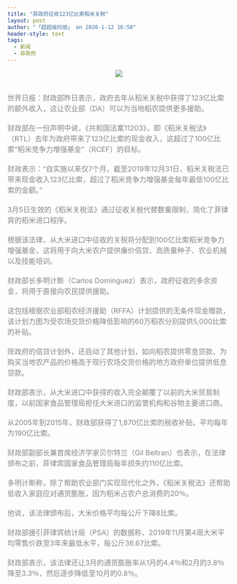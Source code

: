 ```yaml
---
title: "菲政府征收123亿比索稻米关税"
layout: post
author: "「超超级玛丽」 on 2020-1-12 16:50"
header-style: text
tags:
  - 新闻
  - 菲政府
---
```


<head></head>
<body>
 <div align="center"> 
  <font style="color:rgb(135, 135, 135)"><font face="Tahoma, &amp;quot"><font style="font-size:16px"><img src="http://www.tovvt.com/data/attachment/forum/202001/12/122431ayvoj4899o6yzhz2.png.thumb.jpg" onload="thumbImg(this)"></font></font></font> 
 </div>
 <br> 
 <br> 
 <font color="#878787"><font face="Tahoma, &amp;quot"><font style="font-size:16px">世界日报：财政部昨日表示，政府去年从稻米关税中获得了123亿比索的额外收入，这让农业部（DA）可以为当地稻农提供更多援助。<br> <br> 财政部在一份声明中说，《共和国法案11203》，即《稻米关税法》（RTL）去年为政府带来了123亿比索的现金收入，这超过了100亿比索“稻米竞争力增强基金”（RCEF）的目标。<br> <br> 财政表示：“自实施以来仅7个月，截至2019年12月31日，稻米关税法已带来现金收入123亿比索，超过了稻米竞争力增强基金每年最低100亿比索的金额。”<br> <br> 3月5日生效的《稻米关税法》通过征收关税代替数量限制，简化了菲律宾的稻米进口程序。<br> <br> 根据该法律，从大米进口中征收的关税将分配到100亿比索稻米竞争力增强基金，这将用于向大米农户提供廉价信贷、高质量种子、农业机械以及技能培训。<br> <br> 财政部长多明计斯（Carlos Dominguez）表示，政府征收的多余资金，将用于直接向农民提供援助。<br> <br> 这包括根据农业部稻农经济援助（RFFA）计划提供的无条件现金赠款，该计划力图为受农场交货价格降低影响的60万稻农分别提供5,000比索的补贴。<br> <br> 除政府的信贷计划外，还启动了其他计划，如向稻农提供零息贷款、为购买当地农产品的价格高于现行农场交货价格的地方政府单位提供低息贷款。<br> <br> 财政部表示，从大米进口中获得的收入完全颠覆了以前的大米贸易制度，以前国家食品管理局担任大米进口的监管机构和谷物主要进口商。<br> <br> 从2005年到2015年，财政部获得了1,870亿比索的税收补贴，平均每年为190亿比索。<br> <br> 财政部副部长兼首席经济学家贝尔特兰（Gil Beltran）也表示，在法律颁布之前，菲律宾国家食品管理局每年损失约110亿比索。<br> <br> 多明计斯称，除了帮助农业部门实现现代化之外，《稻米关税法》还帮助低收入家庭应对通货膨胀，因为稻米占农户总消费的20％。<br> <br> 他说，该法律颁布后，大米价格平均每公斤下降8比索。<br> <br> 财政部援引菲律宾统计局（PSA）的数据称，2019年11月第4周大米平均零售价跌至3年来最低水平，每公斤36.67比索。<br> <br> 财政部表示，该法律还让3月的通货膨胀率从1月的4.4％和2月的3.8％降至3.3％，然后逐步降低至10月的0.8％。</font></font></font>
 <br>
</body>


